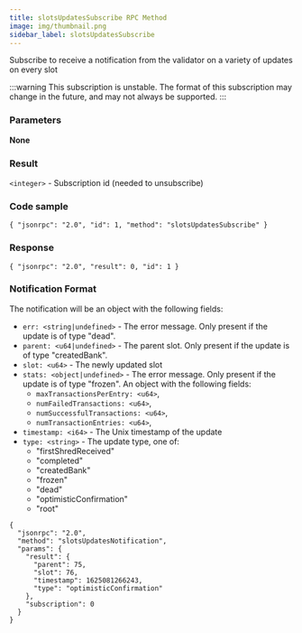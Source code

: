 ```yaml
---
title: slotsUpdatesSubscribe RPC Method
image: img/thumbnail.png
sidebar_label: slotsUpdatesSubscribe
---
```

Subscribe to receive a notification from the validator on a variety of updates on every slot

:::warning
This subscription is unstable. The format of this subscription may change in the future, and may not always be supported.
:::

### Parameters

**None**

### Result

`<integer>` - Subscription id (needed to unsubscribe)

### Code sample

```
{ "jsonrpc": "2.0", "id": 1, "method": "slotsUpdatesSubscribe" }
```


### Response

```
{ "jsonrpc": "2.0", "result": 0, "id": 1 }
```


### Notification Format

The notification will be an object with the following fields:

*   `err: <string|undefined>` - The error message. Only present if the update is of type "dead".
*   `parent: <u64|undefined>` - The parent slot. Only present if the update is of type "createdBank".
*   `slot: <u64>` - The newly updated slot
*   `stats: <object|undefined>` - The error message. Only present if the update is of type "frozen". An object with the following fields:
    *   `maxTransactionsPerEntry: <u64>`,
    *   `numFailedTransactions: <u64>`,
    *   `numSuccessfulTransactions: <u64>`,
    *   `numTransactionEntries: <u64>`,
*   `timestamp: <i64>` - The Unix timestamp of the update
*   `type: <string>` - The update type, one of:
    *   "firstShredReceived"
    *   "completed"
    *   "createdBank"
    *   "frozen"
    *   "dead"
    *   "optimisticConfirmation"
    *   "root"

```
{
  "jsonrpc": "2.0",
  "method": "slotsUpdatesNotification",
  "params": {
    "result": {
      "parent": 75,
      "slot": 76,
      "timestamp": 1625081266243,
      "type": "optimisticConfirmation"
    },
    "subscription": 0
  }
}
```
